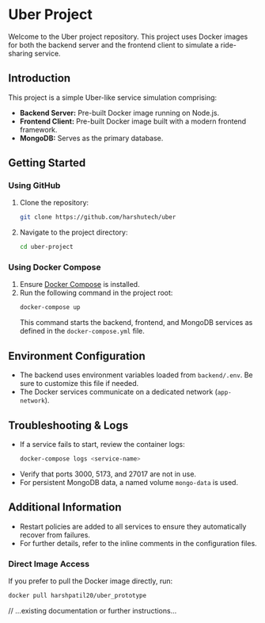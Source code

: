 # Uber Project

Welcome to the Uber project repository. This project uses Docker images for both the backend server and the frontend client to simulate a ride-sharing service.

## Introduction

This project is a simple Uber-like service simulation comprising:
- **Backend Server:** Pre-built Docker image running on Node.js.
- **Frontend Client:** Pre-built Docker image built with a modern frontend framework.
- **MongoDB:** Serves as the primary database.

## Getting Started

### Using GitHub
1. Clone the repository:
   ```bash
   git clone https://github.com/harshutech/uber
   ```
2. Navigate to the project directory:
   ```bash
   cd uber-project
   ```

### Using Docker Compose
1. Ensure [Docker Compose](https://docs.docker.com/compose/) is installed.
2. Run the following command in the project root:
   ```bash
   docker-compose up
   ```
   This command starts the backend, frontend, and MongoDB services as defined in the `docker-compose.yml` file.

## Environment Configuration

- The backend uses environment variables loaded from `backend/.env`. Be sure to customize this file if needed.
- The Docker services communicate on a dedicated network (`app-network`).

## Troubleshooting & Logs

- If a service fails to start, review the container logs:
   ```bash
   docker-compose logs <service-name>
   ```
- Verify that ports 3000, 5173, and 27017 are not in use.
- For persistent MongoDB data, a named volume `mongo-data` is used.

## Additional Information

- Restart policies are added to all services to ensure they automatically recover from failures.
- For further details, refer to the inline comments in the configuration files.

### Direct Image Access

If you prefer to pull the Docker image directly, run:
```bash
docker pull harshpatil20/uber_prototype
```
// ...existing documentation or further instructions...
